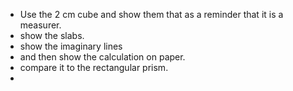 
- Use the 2 cm cube and show them that as a reminder that it is a measurer.
- show the slabs.
- show the imaginary lines
- and then show the calculation on paper.
- compare it to the rectangular prism.
- 